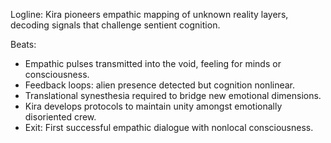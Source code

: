 ﻿---
series: 5
novella: 3
file: S5N3_CH02
type: chapter
pov: Kira
setting: Uncharted domain â€“ empathic mapping
word_target_min: 1201
word_target_max: 2299
status: outline
---
Logline: Kira pioneers empathic mapping of unknown reality layers, decoding signals that challenge sentient cognition.

Beats:
- Empathic pulses transmitted into the void, feeling for minds or consciousness.
- Feedback loops: alien presence detected but cognition nonlinear.
- Translational synesthesia required to bridge new emotional dimensions.
- Kira develops protocols to maintain unity amongst emotionally disoriented crew.
- Exit: First successful empathic dialogue with nonlocal consciousness.